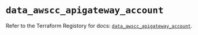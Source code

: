# `data_awscc_apigateway_account`

Refer to the Terraform Registory for docs: [`data_awscc_apigateway_account`](https://registry.terraform.io/providers/hashicorp/awscc/0.70.0/docs/data-sources/apigateway_account).
